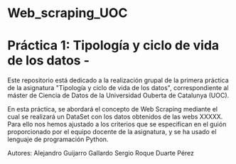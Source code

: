 # Web_scraping_UOC

# Práctica 1: Tipología y ciclo de vida de los datos -

Este repositorio está dedicado a la realización grupal de la primera práctica de la asignatura "Tipología y ciclo de vida de los datos", correspondiente al máster de Ciencia de Datos de la Universidad Ouberta de Catalunya (UOC).

En esta práctica, se abordará el concepto de Web Scraping mediante el cual se realizará un DataSet con los datos obtenidos de las webs XXXXX. Para ello nos hemos ajustado a los criterios que se especifican en el guión proporcionado por el equipo docente de la asignatura, y se ha usado el lenguaje de programación Python.

Autores:
Alejandro Guijarro Gallardo
Sergio Roque Duarte Pérez

